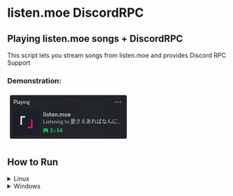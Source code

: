 # listen.moe DiscordRPC

## Playing listen.moe songs + DiscordRPC
This script lets you stream songs from listen.moe
and provides Discord RPC Support

### Demonstration:
![demonstration](assets/playing.png)


## How to Run
<details>
<summary>Linux</summary>

``` sh
# To run from enviorment
source .venv/bin/activate
# To install the neccesary packages
pip install -r requirements.txt

# Run the script
python listen-moe.py
```
</details>
<details>
<summary>Windows</summary>

``` sh
# To run from enviorment
.venv\Scripts\Activate.ps1
# To install the neccesary packages
pip install -r requirements.txt

# Run the script
python listen-moe.py
```
</details>

